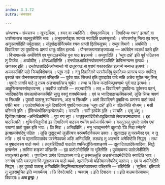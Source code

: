 ```yaml
---
index: 3.1.72
sutra: संयसश्च

---
```

_संयसश्च_ - संयसश्च । सूत्रद्वमिदम् । श्यन् वा स्यादिति । शेषपूरणमिदम् । 'दिवादिभ्यः श्यन्' इत्यतो,वा भ्राशे॑त्यतश्च तदनुवृत्तेरिति भावः । अनुपसर्गाद्यसः श्यन्वा स्यादिति प्रथमसूत्रार्थः । सोपसर्गात्तु नित्य एव श्यन्, अनुपसर्गादिति पर्युदासात् । संपूर्वाद्यसेर्नित्यमेव श्यनः प्राप्तौ द्वितीयसूत्रम् । रव्युष विभागे । अयमिति । दिवादिगण एव पुषादिभ्यः प्रागयं धातुः पठित इत्यर्थः । पौनरुक्त्यमाशङ्क्याअह —  अर्थबेदेन त्वङर्थं पठते इति । विभागात्मके अर्थविशेषे एव पुषाद्यङर्थमिह पुनः पाठ #इत्यर्थः । अव्युषदिति । 'व्युष दाहे' इति पूर्वं पठितस्य तु सिजेव । अव्योषीत् । ओष्ठआदिरिति । दन्त्योष्ठआदिर्दन्त्योष्मान्तोऽयमिति केचिन्मन्यन्त इत्यर्थः । अयकार इति । दन्तोष्ठआदिर्दन्त्योष्मान्तो यो दातुरुक्तः स एवायं यकाररहित इत्यन्ये मन्यन्त इत्यर्थः ।अयकार॑मिति पाठे क्रियाविशेषणम् । प्लुष दाहे । ननु दिवादिगणे परस्मैपदिषु पुषादिभ्यः प्रागस्य पाठः क्वचित् दृस्यते तत्र पौनरुक्त्यशङ्कां परिहरति —  पूर्वत्र पाठः सिजर्थ इति.पुषादावेव पाठे सति अङेव श्रूयेत नतु सिच् । पुषादेः प्रागपि पाठे तु तस्य अङभावात्सिच् श्रूयेत । तथा च सिचः कदाचिच्छ्रवणार्थः पूर्वं पाठ इत्यर्थः । आहुरित्यस्वरसोद्भावनम् । तद्बीजं दर्शयति —  तद्भ्वादीति । तत् = दिवादिगणे पुषादिभ्यः पूर्वमस्य पठनं, भ्वादिपाठेनैव संपन्नप्रयोजनकमिति सुष्ठु वक्तुं शक्यमित्यर्थः । एवं च भ्वादिपाठाच्छब्विकरमो, लुङि सिचः श्रवणं च सिध्यति । पुषादौ पाठात्तु श्यन्विकरणः, अङ् च सिध्यति । अतो दिवादिगणे पुषादिभ्यः प्रागस्य पाठो व्यर्थ एवेति भावः । एतदेवाभिप्रेत्य मूले दिवादिगणे पुषादिगणात्प्राक् 'प्लुष दाहे' इति न पठितमिति बोध्यम् । मसी परिणामे इति । ईदित्त्वंश्वीदितः॑इत्येतदर्थम् । मस्यति । समी इत्येके इति । सम्यति । भृशु भ्रंशु । द्वितीयधातोराह -अनिदितामिति । युप रुप लुप । धातुवृत्त्यादिविरोधादुदित्पाठो लेखकप्रमादायातः । इह पाठस्त्विति । क्षुभिनभितुभीनां इह दिवादिगणे पाठस्य श्यनेव प्रयोजनमित्यर्थः । वस्तुतस्तु पुषादेः प्रागेव एषां त्रयाणां पाठो युक्त इति भावः । ञि मिदा । अमिददिति । ननु भ्वाद्यन्तर्गणे द्युतादौ 'ञि मिदा स्नेहने' इत्यात्मनेपदिषु पठितः । लुङि तुद्युद्भ्यो लुङी॑त्यत्र परस्मपैदविकल्प उक्तः । द्युताद्यङ् तु परस्मैपद एव, न तु तङि । एवं च द्यातादिपाठादेव परस्मैपदपक्षे अङि अमिददिति, तङ#इ तु अङभावे अमेदिष्टेति सिद्धम् । तथा च पुषादावस्य पाठो व्यर्थः । तद्बहिर्दिवादौ पाठादेव श्यन्सिद्धेरित्याशङ्क्ये —  द्युतादिपाठादेवेत्यादिना, सिद्धे इत्यन्तेन । तामिमां शङ्कां परिहरति —  इह पाठोऽमेदीदिति मा भूदितीति । पुषादावस्य पाठोऽमेदीदिति व्यावृत्त्यर्थ इत्यर्थः । पुषादिभ्यः प्रागेव दिवादावस्य पाठे तु तस्माल्लुङि अङसंभवादमेदीदिति स्यादिति भावः । रनन्वेवं सति भवाद्यन्तर्गणे द्युतादावस्य पाठो व्यर्थः, द्यातादिभ्यो बहिरेवात्मनेपदिषु पठताम् । एवं च अमेदिष्टेति सिद्धम् । इह पुषादौ पाठात्तु अमिददिति सिद्धमित्याशङ्क्येष्टापत्त्या परिहरति —  बहिरेवेति । 'सूचितः' इतिपाठे तु सुतरामुचित इति व्याख्येयम् । ञि क्ष्विदेत्यादि । व्यक्तम् । इति दिवादयः ।॥ इति बालमनोरमायाम् दिवादयः॥ *****अथ द्वन्द्वः ।*****